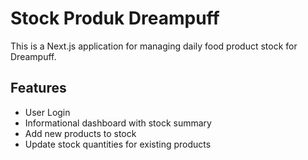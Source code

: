 # Stock Produk Dreampuff

This is a Next.js application for managing daily food product stock for Dreampuff.

## Features

- User Login
- Informational dashboard with stock summary
- Add new products to stock
- Update stock quantities for existing products
